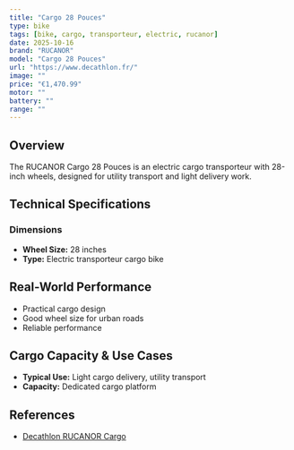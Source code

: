```yaml
---
title: "Cargo 28 Pouces"
type: bike
tags: [bike, cargo, transporteur, electric, rucanor]
date: 2025-10-16
brand: "RUCANOR"
model: "Cargo 28 Pouces"
url: "https://www.decathlon.fr/"
image: ""
price: "€1,470.99"
motor: ""
battery: ""
range: ""
---
```


## Overview

The RUCANOR Cargo 28 Pouces is an electric cargo transporteur with 28-inch wheels, designed for utility transport and light delivery work.

## Technical Specifications

<!-- BIKE_SPECS_TABLE_START -->
<!-- BIKE_SPECS_TABLE_END -->

### Dimensions

- **Wheel Size:** 28 inches
- **Type:** Electric transporteur cargo bike

## Real-World Performance

- Practical cargo design
- Good wheel size for urban roads
- Reliable performance

## Cargo Capacity & Use Cases

- **Typical Use:** Light cargo delivery, utility transport
- **Capacity:** Dedicated cargo platform

## References

- [Decathlon RUCANOR Cargo](https://www.decathlon.fr/)
